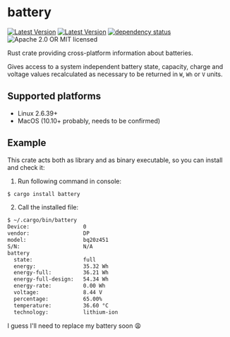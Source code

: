 # battery

[![Latest Version](https://img.shields.io/crates/v/battery.svg)](https://crates.io/crates/battery)
[![Latest Version](https://docs.rs/battery/badge.svg)](https://docs.rs/battery)
[![dependency status](https://deps.rs/crate/battery/0.3.1/status.svg)](https://deps.rs/crate/battery/0.3.1)
![Apache 2.0 OR MIT licensed](https://img.shields.io/badge/license-Apache2.0%2FMIT-blue.svg)

Rust crate providing cross-platform information about batteries.

Gives access to a system independent battery state, capacity, charge and voltage values
recalculated as necessary to be returned in `W`, `Wh` or `V` units.

## Supported platforms

* Linux 2.6.39+
* MacOS (10.10+ probably, needs to be confirmed)

## Example

This crate acts both as library and as binary executable, so you can install and check it:

1. Run following command in console:

```bash
$ cargo install battery
```

2. Call the installed file:

```bash
$ ~/.cargo/bin/battery
Device:                 0
vendor:                 DP
model:                  bq20z451
S/N:                    N/A
battery
  state:                full
  energy:               35.32 Wh
  energy-full:          36.21 Wh
  energy-full-design:   54.34 Wh
  energy-rate:          0.00 Wh
  voltage:              8.44 V
  percentage:           65.00%
  temperature:          36.60 °C
  technology:           lithium-ion
```

I guess I'll need to replace my battery soon 😩
